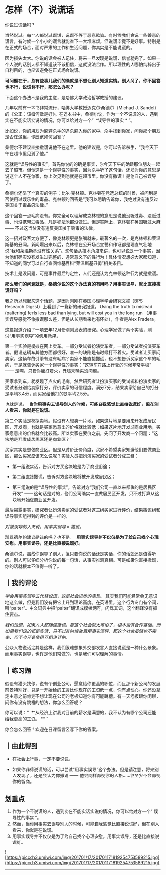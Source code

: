 # 怎样（不）说谎话

你说过谎话吗？

当然说过。每个人都说过谎话，说谎不等于恶意欺骗。有时候我们会说一些善意的谎言，有时候一个小小的谎言就能省下一大堆麻烦。但说谎毕竟不是好事。特别是在正式的场合，面对严肃的工作和生活问题，你其实是不能说谎的。

因为损失太大。你说的话会被人记住，将来一旦发现是说谎，信誉就完了。如果一个人说的话别人都不知道该不该相信，这就没法合作。所以理性的人哪怕纯粹出于自利目的，也应该避免在正式场合说谎。

 **可问题在于，总有些事儿我们的确就是不想让别人知道实情。别人问了，你不回答也不行，说谎也不行，那怎么办呢？**

下面这个办法不是我的主意，是哈佛大学政治哲学教授的建议。

几年以前有一本书非常流行，哈佛大学教授迈克尔·桑德尔（Michael J. Sandel）的《公正：该如何做是好》。在这本书中，桑德尔说，作为一个不说谎的人，遇到实在不能实话实说的情况，你可以给对方一个“  *误导性的事实 * ”。

比如说，你的朋友为躲避杀手的追杀躲入你的家中，杀手找到你家，问你那个朋友是否在这里，你应该如何回答？

桑德尔不建议直接撒谎说他不在这里。他的建议是，你可以告诉杀手，“我今天下午在超市里见到了他。”

这就是“误导性的事实”。首先你说的的确是事实，你今天下午的确跟那位朋友一起去了超市。但你这是一个误导性的事实，因为杀手听了这句话，还以为你的意思是说这个人不在你家，你上次见到他就是在超市里。你没有撒谎！是他自己被误导了。

桑德尔还举了个真实的例子：比尔·克林顿。克林顿在竞选总统的时候，被问到是否使用过娱乐性的毒品。克林顿的回答是“我可以明确告诉你，我绝对没有违反过美国关于毒品的法律。”

这个回答一点毛病没有。你完全可以理解成克林顿的意思是说他没吸过毒、没贩过毒、也没携带过毒品，凡是犯法他都没做过。但是实际上，克林顿在英国吸过大麻 —— 不过这当然没有违反美国关于吸毒的法律。

这一招对政客太方便了，像克林顿更是张嘴就来。最著名的一次，是克林顿和莱温斯基的丑闻。新闻爆出来以后，克林顿在公开场合宣誓和作证都是理直气壮地说“我和莱温斯基没有性关系”。这句话从技术角度来讲，也可以说是一个事实，因为他们确实没有发生过完整的、通常意义下的性行为！具体情况想必大家都知道，不知道的同学可以自行查阅维基百科“莱温斯基丑闻”相关条目。

技术上是没问题，可是事件最后的定性，人们还是认为克林顿这种行为就是撒谎。

 **那么我们的问题就是，桑德尔说的这个办法真的有用吗？用事实误导，就比直接撒谎好吗？**

我之所以想起来这个话题，是因为刚刚在英国心理学学会研究文摘（BPS Research Digest）上看到了一篇新的研究报道， Using the truth to mislead (paltering) feels less bad than lying, but will cost you in the long run （用事实误导感觉不像撒谎那么差，但是从长期看来也有坏处），作者是Alex Fradera。

这篇报道介绍了一项去年12月份刚刚发表的研究。心理学家做了两个实验，测试“用事实误导”的使用效果。

第一个实验是模拟在网上卖车。一部分受试者扮演卖车者，一部分受试者扮演买车者。假设这辆车其他方面都很好，唯一的缺陷是有时候打不着火。受试者让买家问卖家，这辆车的引擎有没有毛病？卖家不能直接撒谎，也不想告诉买家这个车的毛病，于是就告诉买家一个误导性的事实：“这辆车在路上行驶的时候非常平稳” —— 是啊，只要你能打着火，开起来确实没问题。

买家拿到车，就发现了点火的毛病。然后研究者让扮演买家的受试者和扮演卖家的受试者分别给卖家打分，评价卖家的可信程度。满分7分，结果卖家给自己的打分是平均3.4分，而买家给他打的是平均2.5分。

也就是说，  **当你用事实去误导别人的时候，可能自我感觉比直接说谎好，但在别人看来，你就是在说谎。**

第二个实验是模拟卖地。假设有人想卖一片地，如果这片地是要用来开发成居民区，开发商，也就是买家愿意出的价格就比较低；如果这片地开发成商业用地，买家愿意出的价格就会比较高。所以卖家在要价之前，先问了开发商一个问题：“这块地是开发成居民区还是商业区？”

买家其实是想做商业区。但是从讨价还价角度，买家不希望卖家知道他们要做商业区，那么买家应该怎么说呢？实验人员把扮演买家的受试者分成三组：

* 第一组说实话，告诉对方买这块地是为了商业用途；

* 第二组直接撒谎，告诉对方这块地将被开发成居民区；

* 第三组说的是“误导性的事实”，告诉对方“我们公司一直以来都做的是居民区开发” —— 这句话是对的，他们公司确实一直做居民区开发，只不过打算从这块地开始做商业区开发。

最后揭露事实，研究者让扮演卖家的受试者对这三组买家进行评价，结果撒谎组和误导事实组得到的评价是一样的。

 *对被误导的人来说，用事实误导 = 撒谎。*

那桑德尔的建议是错的吗？也不是。  **用事实误导并不仅仅是为了给自己找个心理安慰。用事实误导，还是比直接说谎好。**

桑德尔说，虽然你误导了别人，但只要你说的话还是实话，你的话就还是值得听的。别人可以仔细分析你说的每一句话，从事实推测真相。可是如果你直接撒谎，你的话就根本不值得一听了。 

## ｜我的评论

 *学会用事实误导去代替说谎，这是社会进步的表现。* 其实我们可能经常会无意识地这么做，但是我们没有把它上升到理论高度。在英语里，这个行为专门有个词，叫“palter”。中文词典中把“palter”翻译成模棱两可，闪烁其词，这个翻译没有抓住要点。

 *我们设想，如果人人都随便撒谎，那这个社会就太可怕了，根本没有合作基础。而如果我们说的都是实话，只不过有时候故意用事实误导，那这个社会虽然也不完美，但至少还是值得互相说话的。*

公众人物说话尤其是这样。我们很难想象外交部发言人直接说谎是一种什么景象。而用事实误导，也许是他们常做的，也是我们可以理解的事情。 

## ｜练习题

假设有猎头找你，说有个创业公司，愿意给你更高的职位，而且那个新公司的发展前景特别好，只是一开始给的工资比你现在的工资低一点，你有点动心。你还没拿定主意之前肯定不想让现在公司的老板知道你有可能跳槽。有一天老板跟你闲聊，问你有没有跳槽的想法，你怎么回答呢？

你可以说：“  **从经济上讲我对目前的薪水是满意的，我不认为有哪个公司还能给我更高的工资。 ** ”

你会怎么回答？欢迎在日课留言区写下你的答案。

## ｜由此得到

* 在社会上行事，一定不要说谎。

* 如果你非得说谎的话，可以尝试“用事实误导”这个办法。但是请注意，将来别人发现了，还是会认为你撒谎 —— 他会同样鄙视你的人格……但至少不会鄙视你的智商。

## 划重点

1. 作为一个不说谎的人，遇到实在不能实话实说的情况，你可以给对方一个“ 误导性的事实 ”。
2. 然而，当你用事实去误导别人的时候，可能自我感觉比直接说谎好，但在别人看来，你就是在说谎。
3. 用事实误导并不仅仅是为了给自己找个心理安慰。用事实误导，还是比直接说谎好。

![https://piccdn3.umiwi.com/img/201701/17/201701171819254753589215.jpg](https://piccdn3.umiwi.com/img/201701/17/201701171819254753589215.jpg)

---
